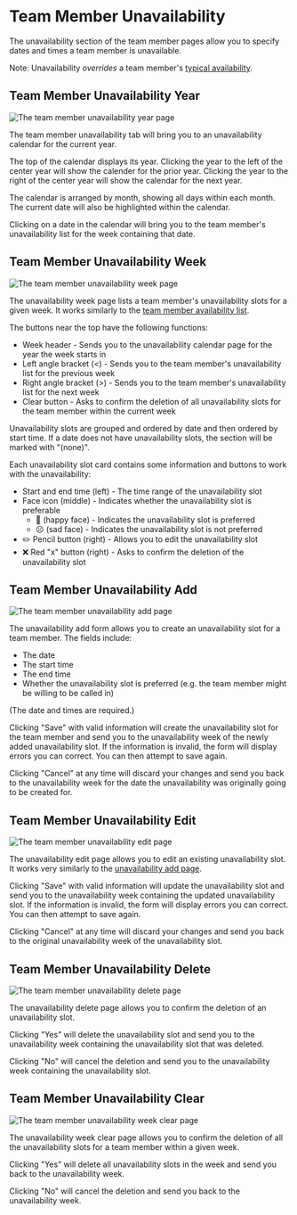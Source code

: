 # Team Member Unavailability

The unavailability section of the team member pages allow you to specify dates
and times a team member is unavailable.

Note: Unavailability _overrides_ a team member's
[typical availability](./3.3_availability.md).

## Team Member Unavailability Year

![The team member unavailability year page](./images/unavailability_year.png)

The team member unavailability tab will bring you to an unavailability calendar
for the current year.

The top of the calendar displays its year. Clicking the year to the left of the
center year will show the calender for the prior year. Clicking the year to the
right of the center year will show the calendar for the next year.

The calendar is arranged by month, showing all days within each month. The
current date will also be highlighted within the calendar.

Clicking on a date in the calendar will bring you to the team member's
unavailability list for the week containing that date.

## Team Member Unavailability Week

![The team member unavailability week page](./images/unavailability_week.png)

The unavailability week page lists a team member's unavailability slots for a
given week. It works similarly to the
[team member availability list](3.3_availability.md#team-member-availability-list).

The buttons near the top have the following functions:

- Week header - Sends you to the unavailability calendar page for the year the
  week starts in
- Left angle bracket (<) - Sends you to the team member's unavailability list
  for the previous week
- Right angle bracket (>) - Sends you to the team member's unavailability list
  for the next week
- Clear button - Asks to confirm the deletion of all unavailability slots for
  the team member within the current week

Unavailability slots are grouped and ordered by date and then ordered by start
time. If a date does not have unavailability slots, the section will be marked
with "(none)".

Each unavailability slot card contains some information and buttons to work with
the unavailability:

- Start and end time (left) - The time range of the unavailability slot
- Face icon (middle) - Indicates whether the unavailability slot is preferable
  - 🙂 (happy face) - Indicates the unavailability slot is preferred
  - ☹️ (sad face) - Indicates the unavailability slot is not preferred
- ✏️ Pencil button (right) - Allows you to edit the unavailability slot
- ❌ Red "x" button (right) - Asks to confirm the deletion of the unavailability
  slot

## Team Member Unavailability Add

![The team member unavailability add page](./images/unavailability_add.png)

The unavailability add form allows you to create an unavailability slot for a
team member. The fields include:

- The date
- The start time
- The end time
- Whether the unavailability slot is preferred (e.g. the team member might be
  willing to be called in)

(The date and times are required.)

Clicking "Save" with valid information will create the unavailability slot for
the team member and send you to the unavailability week of the newly added
unavailability slot. If the information is invalid, the form will display errors
you can correct. You can then attempt to save again.

Clicking "Cancel" at any time will discard your changes and send you back to the
unavailability week for the date the unavailability was originally going to be
created for.

## Team Member Unavailability Edit

![The team member unavailability edit page](./images/unavailability_edit.png)

The unavailability edit page allows you to edit an existing unavailability slot.
It works very similarly to the
[unavailability add page](#team-member-unavailability-add).

Clicking "Save" with valid information will update the unavailability slot and
send you to the unavailability week containing the updated unavailability slot.
If the information is invalid, the form will display errors you can correct. You
can then attempt to save again.

Clicking "Cancel" at any time will discard your changes and send you back to the
original unavailability week of the unavailability slot.

## Team Member Unavailability Delete

![The team member unavailability delete page](./images/unavailability_delete.png)

The unavailability delete page allows you to confirm the deletion of an
unavailability slot.

Clicking "Yes" will delete the unavailability slot and send you to the
unavailability week containing the unavailability slot that was deleted.

Clicking "No" will cancel the deletion and send you to the unavailability week
containing the unavailability slot.

## Team Member Unavailability Clear

![The team member unavailability week clear page](./images/unavailability_clear.png)

The unavailability week clear page allows you to confirm the deletion of all the
unavailability slots for a team member within a given week.

Clicking "Yes" will delete all unavailability slots in the week and send you
back to the unavailability week.

Clicking "No" will cancel the deletion and send you back to the unavailability
week.
